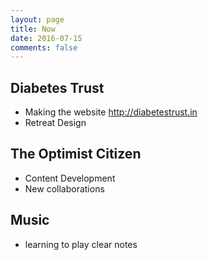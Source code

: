 ```yaml
---
layout: page
title: Now
date: 2016-07-15
comments: false
---
```


## Diabetes Trust
+ Making the website <http://diabetestrust.in>
+ Retreat Design

## The Optimist Citizen
+ Content Development
+ New collaborations

## Music
+ learning to play clear notes
